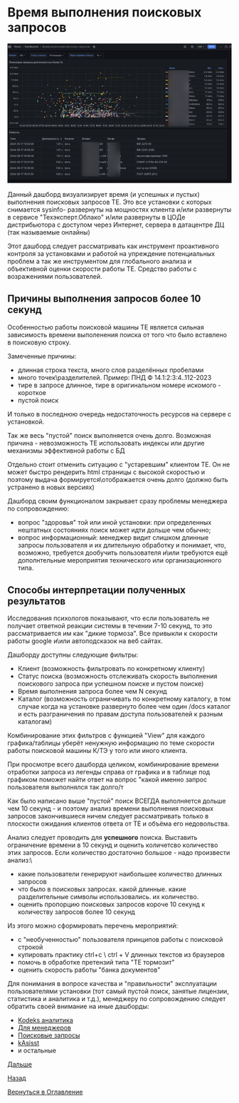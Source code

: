 # Время выполнения поисковых запросов

![Дашборд "Время выполнения поисковых запросов"](img/timed-query/timed-query-main.png 'Дашборд "Время выполнения поисковых запросов"')

Данный дашборд визуализирует время (и успешных и пустых) выполнения поисковых запросов ТЕ. Это все установки с которых снимается sysinfo- 
развернуты на мощностях клиента и/или развернуты в сервисе "Техэксперт.Облако" 
и/или развернуты в ЦОДе дистрибьютора с доступом через Интернет, сервера в датацентре ДЦ (так называемые онлайны)

Этот дашборд следует рассматривать как  инструмент проактивного контроля за установками и работой на упреждение потенциальных проблем
а так же инструментом для глобального анализа и объективной оценки скорости работы ТЕ. Средство работы с возражениями пользователей.

## Причины выполнения запросов более 10 секунд

Особенностью работы поисковой машины ТЕ является сильная зависимость времени выполенения поиска
от того что было вставлено в поисковую строку.

Замеченные причины:
* длинная строка текста, много слов разделённых пробелами
* много точек\разделителей. Пример: ПНД Ф 14.1:2:3:4..112-2023
* тире в запросе длинное, тире в оригинальном номере искомого - короткое
* пустой поиск

И только в последнюю очередь недостаточность ресурсов на сервере с установкой.

Так же весь "пустой" поиск выполняется очень долго. Возможная причина - невозможность ТЕ использовать индексы или
другие механизмы эффективной работы с БД

Отдельно стоит отменить ситуацию с "устаревшим" клиентом ТЕ. Он не может быстро рендерить html страницы с высокой
скоростью и поэтому выдача формируется\отображается очень долго (должно быть устранено в новых версиях)

Дашборд своим функционалом закрывает сразу проблемы  менеджера по сопровождению:
- вопрос "здоровья" той или иной установки: при определенных нештатных состояниях поиск может идти дольше чем обычно;
- вопрос информационный: менеджер видит слишком длинные запросы пользователя и их длительную обработку и понимает, что, 
возможно, требуется дообучить пользователя и\или требуются ещё дополнтельные мероприятия технического или организационного типа.


## Способы интерпретации полученных результатов

Исследования психологов показывают, что если пользователь не получает ответной
реакции системы в течении 7-10 секунд, то это рассматривается им как "дикие тормоза". Все привыкли к скорости
работы google и\или автоподсказок на веб сайтах.

Дашборду доступны следующие фильтры:
- Клиент (возможность фильтровать по конкретному клиенту)
- Статус поиска (возможность отслеживать скорость выполнения поискового запроса при успешном поиске и пустом поиске)
- Время выполнения запроса более чем N секунд
- Каталог (возможность ограничивать по конкретному каталогу, в том случае когда на установке развернуто более чем один 
/docs каталог и есть разграничения по правам доступа пользователей к разным каталогам)

Комбинирование этих фильтров с функцией "View" для каждого графика/таблицы уберёт ненужную информацию по теме
скорости работы поисковой машины К/ТЭ у того или иного клиента.

При просмотре всего дашборда целиком, комбинирование времени отработки запроса из легенды справа от графика и в таблице
под графиком поможет найти ответ на вопрос "какой именно запрос пользователя выполнялся так долго/т

Как было написано выше "пустой" поиск ВСЕГДА выполняется дольше чем 10 секунд - и поэтому анализ времени выполнения
поисковых запросов закончившиеся ничем следует рассматривать только в плоскости ожидания клиентов ответа от ТЕ и
объёма его недовольства.

Анализ следует проводить для **успешного** поиска. Выставить ограничение времени в 10 секунд и оценить количетсво
количество этих запросов. Если количество достаточно большое - надо произвести анализ:\

* какие пользователи генерируют наибольшее количество длинных запросов
* что было в поисковых запросах. какой длинные. какие разделительные символы использовались. их количество.
* оценить пропорцию поисковых запросов короче 10 секунд к количеству запросов более 10 секунд

Из этого можно сформировать перечень мероприятий:

* с "необученностью" пользователя принципов работы с поисковой строкой
* купировать практику ctrl+c \ ctrl + V длинных текстов из браузеров
* помочь в обработке претензий типа "ТЕ тормозит"
* оценить скорость работы "банка документов"

Для понимания в вопросе качества и "правильности" эксплуатации пользователями установки (тот самый пустой поиск, занятые 
лицензии, статистика и аналитика и т.д.), менеджеру по сопровождению следует обратить своей внимание на иные дашборды:
- [Kodeks аналитика](062-kodeks-analytics.md)
- [Для менеджеров](066-for-managers.md)
- [Поисковые запросы](072-search-query.md)
- [kAsisst](078-kassist.md)
- и остальные

[Дальше](100-smart-real-cases-1.md)

[Назад](082-quarterly-analytics.md)

[Вернуться в Оглавление](index.md)
